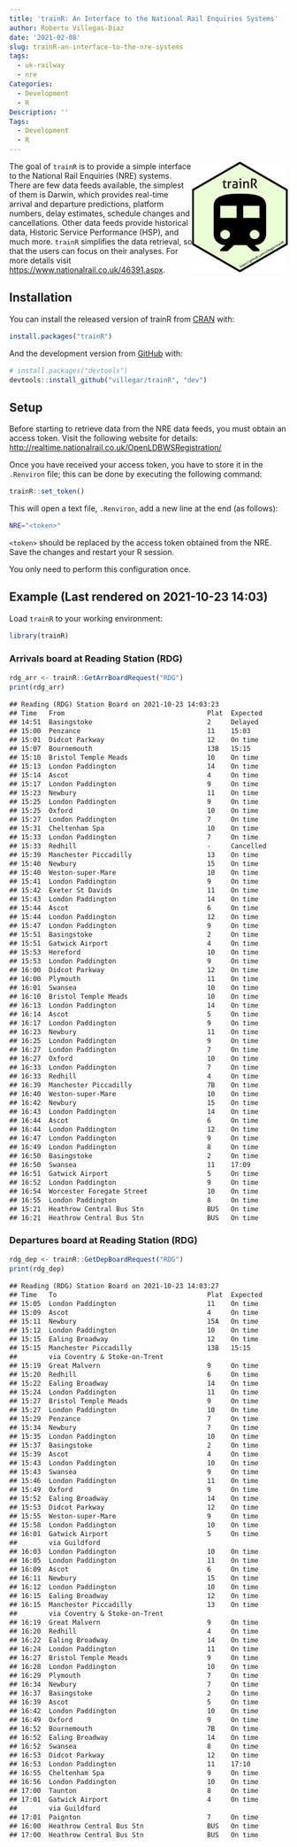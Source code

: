 ```yaml
---
title: 'trainR: An Interface to the National Rail Enquiries Systems'
author: Roberto Villegas-Diaz
date: '2021-02-08'
slug: trainR-an-interface-to-the-nre-systems
tags:
  - uk-railway
  - nre
Categories:
  - Development
  - R
Description: ''
Tags:
  - Development
  - R
---
```


<img src="https://raw.githubusercontent.com/villegar/trainR/main/inst/images/logo.png" alt="logo" align="right" height=200px/>

The goal of `trainR` is to provide a simple interface to the 
National Rail Enquiries (NRE) systems. There are few data feeds 
available, the simplest of them is Darwin, which provides real-time 
arrival and departure predictions, platform numbers, delay estimates, 
schedule changes and cancellations. Other data feeds provide historical 
data, Historic Service Performance (HSP), and much more. `trainR` 
simplifies the data retrieval, so that the users can focus on their 
analyses. For more details visit 
https://www.nationalrail.co.uk/46391.aspx.

## Installation

You can install the released version of trainR from [CRAN](https://CRAN.R-project.org) with:

``` r
install.packages("trainR")
```

And the development version from [GitHub](https://github.com/) with:

``` r
# install.packages("devtools")
devtools::install_github("villegar/trainR", "dev")
```

## Setup
Before starting to retrieve data from the NRE data feeds, you must obtain an access token. 
Visit the following website for details: http://realtime.nationalrail.co.uk/OpenLDBWSRegistration/

Once you have received your access token, you have to store it in the `.Renviron` file; this can be 
done by executing the following command:


```r
trainR::set_token()
```

This will open a text file, `.Renviron`, add a new line at the end (as follows):

```bash
NRE="<token>"
```

`<token>` should be replaced by the access token obtained from the NRE. Save the changes and restart 
your R session.

You only need to perform this configuration once.

## Example (Last rendered on 2021-10-23 14:03)

Load `trainR` to your working environment:

```r
library(trainR)
```

### Arrivals board at Reading Station (RDG)


```r
rdg_arr <- trainR::GetArrBoardRequest("RDG")
print(rdg_arr)
```

```
## Reading (RDG) Station Board on 2021-10-23 14:03:23
## Time   From                                    Plat  Expected
## 14:51  Basingstoke                             2     Delayed
## 15:00  Penzance                                11    15:03
## 15:01  Didcot Parkway                          12    On time
## 15:07  Bournemouth                             13B   15:15
## 15:10  Bristol Temple Meads                    10    On time
## 15:13  London Paddington                       14    On time
## 15:14  Ascot                                   4     On time
## 15:17  London Paddington                       9     On time
## 15:23  Newbury                                 11    On time
## 15:25  London Paddington                       9     On time
## 15:25  Oxford                                  10    On time
## 15:27  London Paddington                       7     On time
## 15:31  Cheltenham Spa                          10    On time
## 15:33  London Paddington                       7     On time
## 15:33  Redhill                                 -     Cancelled
## 15:39  Manchester Piccadilly                   13    On time
## 15:40  Newbury                                 15    On time
## 15:40  Weston-super-Mare                       10    On time
## 15:41  London Paddington                       9     On time
## 15:42  Exeter St Davids                        11    On time
## 15:43  London Paddington                       14    On time
## 15:44  Ascot                                   6     On time
## 15:44  London Paddington                       12    On time
## 15:47  London Paddington                       9     On time
## 15:51  Basingstoke                             2     On time
## 15:51  Gatwick Airport                         4     On time
## 15:53  Hereford                                10    On time
## 15:53  London Paddington                       9     On time
## 16:00  Didcot Parkway                          12    On time
## 16:00  Plymouth                                11    On time
## 16:01  Swansea                                 10    On time
## 16:10  Bristol Temple Meads                    10    On time
## 16:13  London Paddington                       14    On time
## 16:14  Ascot                                   5     On time
## 16:17  London Paddington                       9     On time
## 16:23  Newbury                                 11    On time
## 16:25  London Paddington                       9     On time
## 16:27  London Paddington                       7     On time
## 16:27  Oxford                                  10    On time
## 16:33  London Paddington                       7     On time
## 16:33  Redhill                                 4     On time
## 16:39  Manchester Piccadilly                   7B    On time
## 16:40  Weston-super-Mare                       10    On time
## 16:42  Newbury                                 15    On time
## 16:43  London Paddington                       14    On time
## 16:44  Ascot                                   6     On time
## 16:44  London Paddington                       12    On time
## 16:47  London Paddington                       9     On time
## 16:49  London Paddington                       8     On time
## 16:50  Basingstoke                             2     On time
## 16:50  Swansea                                 11    17:09
## 16:51  Gatwick Airport                         5     On time
## 16:52  London Paddington                       9     On time
## 16:54  Worcester Foregate Street               10    On time
## 16:55  London Paddington                       8     On time
## 15:21  Heathrow Central Bus Stn                BUS   On time
## 16:21  Heathrow Central Bus Stn                BUS   On time
```

### Departures board at Reading Station (RDG)


```r
rdg_dep <- trainR::GetDepBoardRequest("RDG")
print(rdg_dep)
```

```
## Reading (RDG) Station Board on 2021-10-23 14:03:27
## Time   To                                      Plat  Expected
## 15:05  London Paddington                       11    On time
## 15:09  Ascot                                   4     On time
## 15:11  Newbury                                 15A   On time
## 15:12  London Paddington                       10    On time
## 15:15  Ealing Broadway                         12    On time
## 15:15  Manchester Piccadilly                   13B   15:15
##        via Coventry & Stoke-on-Trent           
## 15:19  Great Malvern                           9     On time
## 15:20  Redhill                                 6     On time
## 15:22  Ealing Broadway                         14    On time
## 15:24  London Paddington                       11    On time
## 15:27  Bristol Temple Meads                    9     On time
## 15:27  London Paddington                       10    On time
## 15:29  Penzance                                7     On time
## 15:34  Newbury                                 7     On time
## 15:35  London Paddington                       10    On time
## 15:37  Basingstoke                             2     On time
## 15:39  Ascot                                   4     On time
## 15:43  London Paddington                       10    On time
## 15:43  Swansea                                 9     On time
## 15:46  London Paddington                       11    On time
## 15:49  Oxford                                  9     On time
## 15:52  Ealing Broadway                         14    On time
## 15:53  Didcot Parkway                          12    On time
## 15:55  Weston-super-Mare                       9     On time
## 15:58  London Paddington                       10    On time
## 16:01  Gatwick Airport                         5     On time
##        via Guildford                           
## 16:03  London Paddington                       10    On time
## 16:05  London Paddington                       11    On time
## 16:09  Ascot                                   6     On time
## 16:11  Newbury                                 15    On time
## 16:12  London Paddington                       10    On time
## 16:15  Ealing Broadway                         12    On time
## 16:15  Manchester Piccadilly                   13    On time
##        via Coventry & Stoke-on-Trent           
## 16:19  Great Malvern                           9     On time
## 16:20  Redhill                                 4     On time
## 16:22  Ealing Broadway                         14    On time
## 16:24  London Paddington                       11    On time
## 16:27  Bristol Temple Meads                    9     On time
## 16:28  London Paddington                       10    On time
## 16:29  Plymouth                                7     On time
## 16:34  Newbury                                 7     On time
## 16:37  Basingstoke                             2     On time
## 16:39  Ascot                                   5     On time
## 16:42  London Paddington                       10    On time
## 16:49  Oxford                                  9     On time
## 16:52  Bournemouth                             7B    On time
## 16:52  Ealing Broadway                         14    On time
## 16:52  Swansea                                 8     On time
## 16:53  Didcot Parkway                          12    On time
## 16:53  London Paddington                       11    17:10
## 16:55  Cheltenham Spa                          9     On time
## 16:56  London Paddington                       10    On time
## 17:00  Taunton                                 8     On time
## 17:01  Gatwick Airport                         4     On time
##        via Guildford                           
## 17:01  Paignton                                7     On time
## 16:00  Heathrow Central Bus Stn                BUS   On time
## 17:00  Heathrow Central Bus Stn                BUS   On time
```
